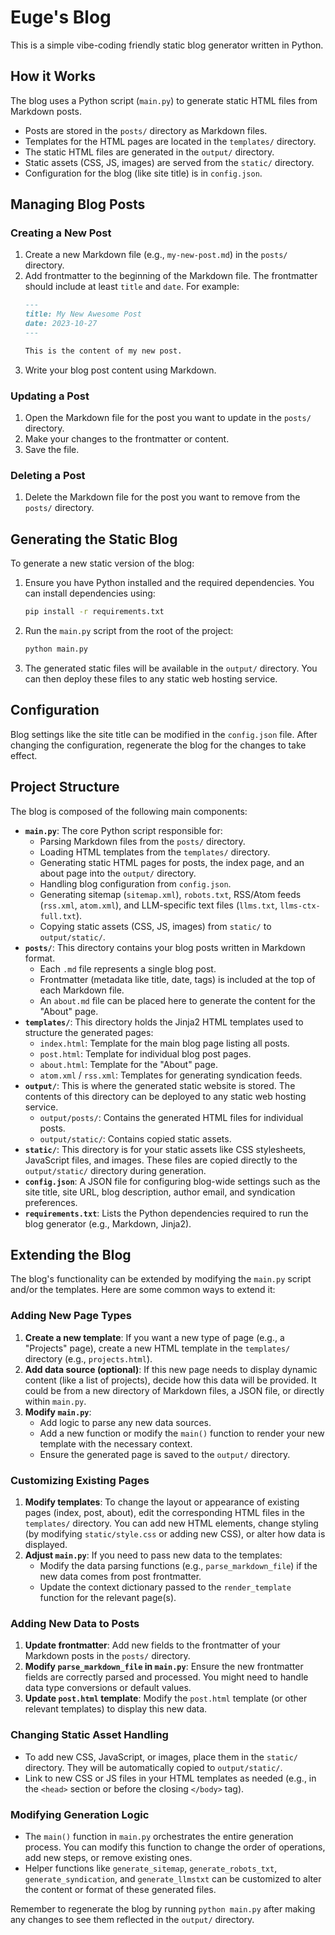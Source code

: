 # Euge's Blog

This is a simple vibe-coding friendly static blog generator written in Python.

## How it Works

The blog uses a Python script (`main.py`) to generate static HTML files from Markdown posts.
- Posts are stored in the `posts/` directory as Markdown files.
- Templates for the HTML pages are located in the `templates/` directory.
- The static HTML files are generated in the `output/` directory.
- Static assets (CSS, JS, images) are served from the `static/` directory.
- Configuration for the blog (like site title) is in `config.json`.

## Managing Blog Posts

### Creating a New Post

1.  Create a new Markdown file (e.g., `my-new-post.md`) in the `posts/` directory.
2.  Add frontmatter to the beginning of the Markdown file. The frontmatter should include at least `title` and `date`. For example:
    ```markdown
    ---
    title: My New Awesome Post
    date: 2023-10-27
    ---

    This is the content of my new post.
    ```
3.  Write your blog post content using Markdown.

### Updating a Post

1.  Open the Markdown file for the post you want to update in the `posts/` directory.
2.  Make your changes to the frontmatter or content.
3.  Save the file.

### Deleting a Post

1.  Delete the Markdown file for the post you want to remove from the `posts/` directory.

## Generating the Static Blog

To generate a new static version of the blog:

1.  Ensure you have Python installed and the required dependencies. You can install dependencies using:
    ```bash
    pip install -r requirements.txt
    ```
2.  Run the `main.py` script from the root of the project:
    ```bash
    python main.py
    ```
3.  The generated static files will be available in the `output/` directory. You can then deploy these files to any static web hosting service.

## Configuration

Blog settings like the site title can be modified in the `config.json` file.
After changing the configuration, regenerate the blog for the changes to take effect.

## Project Structure

The blog is composed of the following main components:

-   **`main.py`**: The core Python script responsible for:
    -   Parsing Markdown files from the `posts/` directory.
    -   Loading HTML templates from the `templates/` directory.
    -   Generating static HTML pages for posts, the index page, and an about page into the `output/` directory.
    -   Handling blog configuration from `config.json`.
    -   Generating sitemap (`sitemap.xml`), `robots.txt`, RSS/Atom feeds (`rss.xml`, `atom.xml`), and LLM-specific text files (`llms.txt`, `llms-ctx-full.txt`).
    -   Copying static assets (CSS, JS, images) from `static/` to `output/static/`.
-   **`posts/`**: This directory contains your blog posts written in Markdown format.
    -   Each `.md` file represents a single blog post.
    -   Frontmatter (metadata like title, date, tags) is included at the top of each Markdown file.
    -   An `about.md` file can be placed here to generate the content for the "About" page.
-   **`templates/`**: This directory holds the Jinja2 HTML templates used to structure the generated pages:
    -   `index.html`: Template for the main blog page listing all posts.
    -   `post.html`: Template for individual blog post pages.
    -   `about.html`: Template for the "About" page.
    -   `atom.xml` / `rss.xml`: Templates for generating syndication feeds.
-   **`output/`**: This is where the generated static website is stored. The contents of this directory can be deployed to any static web hosting service.
    -   `output/posts/`: Contains the generated HTML files for individual posts.
    -   `output/static/`: Contains copied static assets.
-   **`static/`**: This directory is for your static assets like CSS stylesheets, JavaScript files, and images. These files are copied directly to the `output/static/` directory during generation.
-   **`config.json`**: A JSON file for configuring blog-wide settings such as the site title, site URL, blog description, author email, and syndication preferences.
-   **`requirements.txt`**: Lists the Python dependencies required to run the blog generator (e.g., Markdown, Jinja2).

## Extending the Blog

The blog's functionality can be extended by modifying the `main.py` script and/or the templates. Here are some common ways to extend it:

### Adding New Page Types

1.  **Create a new template**: If you want a new type of page (e.g., a "Projects" page), create a new HTML template in the `templates/` directory (e.g., `projects.html`).
2.  **Add data source (optional)**: If this new page needs to display dynamic content (like a list of projects), decide how this data will be provided. It could be from a new directory of Markdown files, a JSON file, or directly within `main.py`.
3.  **Modify `main.py`**:
    -   Add logic to parse any new data sources.
    -   Add a new function or modify the `main()` function to render your new template with the necessary context.
    -   Ensure the generated page is saved to the `output/` directory.

### Customizing Existing Pages

1.  **Modify templates**: To change the layout or appearance of existing pages (index, post, about), edit the corresponding HTML files in the `templates/` directory. You can add new HTML elements, change styling (by modifying `static/style.css` or adding new CSS), or alter how data is displayed.
2.  **Adjust `main.py`**: If you need to pass new data to the templates:
    -   Modify the data parsing functions (e.g., `parse_markdown_file`) if the new data comes from post frontmatter.
    -   Update the context dictionary passed to the `render_template` function for the relevant page(s).

### Adding New Data to Posts

1.  **Update frontmatter**: Add new fields to the frontmatter of your Markdown posts in the `posts/` directory.
2.  **Modify `parse_markdown_file` in `main.py`**: Ensure the new frontmatter fields are correctly parsed and processed. You might need to handle data type conversions or default values.
3.  **Update `post.html` template**: Modify the `post.html` template (or other relevant templates) to display this new data.

### Changing Static Asset Handling

-   To add new CSS, JavaScript, or images, place them in the `static/` directory. They will be automatically copied to `output/static/`.
-   Link to new CSS or JS files in your HTML templates as needed (e.g., in the `<head>` section or before the closing `</body>` tag).

### Modifying Generation Logic

-   The `main()` function in `main.py` orchestrates the entire generation process. You can modify this function to change the order of operations, add new steps, or remove existing ones.
-   Helper functions like `generate_sitemap`, `generate_robots_txt`, `generate_syndication`, and `generate_llmstxt` can be customized to alter the content or format of these generated files.

Remember to regenerate the blog by running `python main.py` after making any changes to see them reflected in the `output/` directory. 